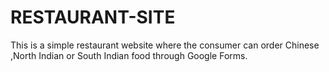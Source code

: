 # RESTAURANT-SITE
This is a simple restaurant website where the consumer can order Chinese ,North Indian or South Indian food through Google Forms.
